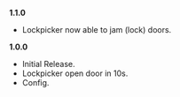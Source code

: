 **1.1.0**
- Lockpicker now able to jam (lock) doors.

**1.0.0**
- Initial Release.
- Lockpicker open door in 10s.
- Config.